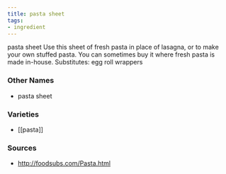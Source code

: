 ```yaml
---
title: pasta sheet
tags:
- ingredient
---
```

pasta sheet Use this sheet of fresh pasta in place of lasagna, or to make your own stuffed pasta. You can sometimes buy it where fresh pasta is made in-house. Substitutes: egg roll wrappers

### Other Names

* pasta sheet

### Varieties

* [[pasta]]

### Sources
* http://foodsubs.com/Pasta.html
